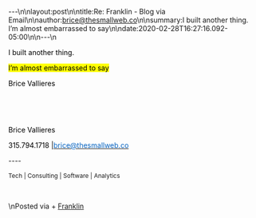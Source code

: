 ---\n\nlayout:post\n\ntitle:Re: Franklin - Blog via Email\n\nauthor:brice@thesmallweb.co\n\nsummary:I built another thing.
I’m almost embarrassed to say\n\ndate:2020-02-28T16:27:16.092-05:00\n\n---\n<body><div class="WordSection1"><p class="MsoNormal"><span style="color:black">I built another thing. </span><span style="font-size:12.0pt;color:black"><p></p></span></p><p class="MsoNormal"><span style="color:black;background:yellow">I’m almost embarrassed to say</span><span style="font-size:12.0pt;color:black"><p></p></span></p><p class="MsoNormal"><span style="color:black">Brice Vallieres</span><span style="font-size:12.0pt;color:black"><p></p></span></p><p class="MsoNormal"></p>
<p> </p><p class="MsoNormal"></p>
<p> </p><div><p class="MsoNormal"><span style="color:black">Brice Vallieres<p></p></span></p><p class="MsoNormal"><span style="color:black">315.794.1718 |<a href="mailto:brice@thesmallweb.co"><span style="color:#0563C1">brice@thesmallweb.co</span></a></span></p>
<p></p><p class="MsoNormal">----</p>
<p></p><p class="MsoNormal"><a href="https://thesmallweb.co/"><span style="color:windowtext;text-decoration:none"></span></a></p>
<p></p></div><p class="MsoNormal"><span style="font-size:9.0pt">Tech | Consulting | Software | Analytics</span></p>
<p></p><p class="MsoNormal"></p>
<p> </p></div></body>\nPosted via + <a href="https://franklinpostal.com">Franklin</a>